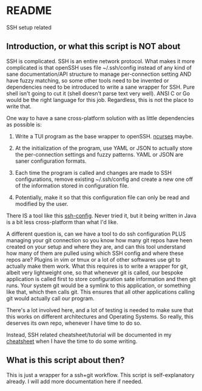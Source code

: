 # README

SSH setup related

## Introduction, or what this script is NOT about

SSH is complicated. SSH is an entire network protocol. What makes it
more complicated is that openSSH uses file ~/.ssh/config instead of any
kind of sane documentation/API structure to manage per-connection
setting AND have fuzzy matching, so some other tools need to be invented
or dependencies need to be introduced to write a sane wrapper for SSH.
Pure shell isn't going to cut it (shell doesn't parse text very well).
ANSI C or Go would be the right language for this job. Regardless, this
is not the place to write that.

One way to have a sane cross-platform solution with as little
dependencies as possible is:

1. Write a TUI program as the base wrapper to openSSH.
   [ncurses](https://invisible-island.net/ncurses/announce.html) maybe.

2. At the initialization of the program, use YAML or JSON to actually
   store the per-connection settings and fuzzy patterns. YAML or JSON
   are saner configuration formats.

3. Each time the program is called and changes are made to SSH
   configurations, remove existing ~/.ssh/config and create a new one
   off of the information stored in configuration file.

4. Potentially, make it so that this configuration file can only be
   read and modified by the user.

There IS a tool like this
[ssh-config](https://github.com/1and1/ssh-config). Never tried it, but
it being written in Java is a bit less cross-platform than what I'd
like.

A different question is, can we have a tool to do ssh configuration PLUS
managing your git connection so you know how many git repos have heen
created on your setup and where they are, and can this tool understand
how many of them are pulled using which SSH config and where these repos
are? Plugins in vim or tmux or a lot of other softwares use git to
actually make them work.  What this requires is to write a wrapper for
git, albeit very lightweight one, so that whenever git is called, our
bespoke application is called first to store configuration sate
information and then git runs. Your system git would be a symlink to
this application, or something like that, which then calls git. This
ensures that all other applications calling git would actually call our
program.

There's a lot involved here, and a lot of testing is needed to make sure
that this works on different architectures and Operating Systems. So
really, this deserves its own repo, whenever I have time to do so.

Instead, SSH related cheatsheet/tutorial will be documented in my
[cheatsheet](https:///github.com/samyilin/cheatsheets) when I have the
time to do some writing.

## What is this script about then?

This is just a wrapper for a ssh+git workflow. This script is
self-explanatory already. I will add more documentation here if needed.
